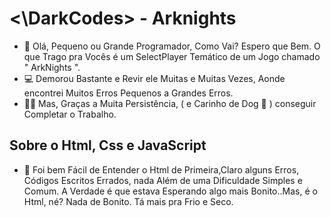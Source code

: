 # <\DarkCodes> - Arknights

- 💬 Olá, Pequeno ou Grande Programador, Como Vai? Espero que Bem. O que Trago pra Vocês é um SelectPlayer Temático de um Jogo chamado " ArkNights ". 
- 💻 Demorou Bastante e Revir ele Muitas e Muitas Vezes, Aonde encontrei Muitos Erros Pequenos a Grandes Erros.
- 💪🏻 Mas, Graças a Muita Persistência, ( e Carinho de Dog 🐶 ) conseguir Completar o Trabalho.

## Sobre o Html, Css e JavaScript

- 💬 Foi bem Fácil de Entender o Html de Primeira,Claro alguns Erros, Códigos Escritos Errados, nada Além de uma Dificuldade Simples e Comum. A Verdade é que estava Esperando algo mais Bonito..Mas, é o Html, né? Nada de Bonito. Tá mais pra Frio e Seco.
